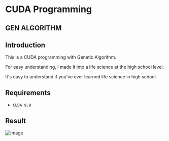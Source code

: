 # CUDA Programming
## GEN ALGORITHM


## Introduction
This is a CUDA programming with Genetic Algorithm.

For easy understanding, I made it into a life science at the high school level.

It's easy to understand if you've ever learned life science in high school.

## Requirements

- `CUDA 9.0`

## Result
![image](https://github.com/SmiteFLame/GeneticAlgorithmCUDA/blob/master/data.PNG)
